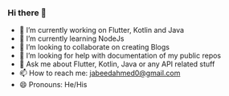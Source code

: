 ### Hi there 👋

- 🔭 I’m currently working on Flutter, Kotlin and Java
- 🌱 I’m currently learning NodeJs
- 👯 I’m looking to collaborate on creating Blogs
- 🤔 I’m looking for help with documentation of my public repos
- 💬 Ask me about Flutter, Kotlin, Java or any API related stuff
- 📫 How to reach me: jabeedahmed0@gmail.com
- 😄 Pronouns: He/His
